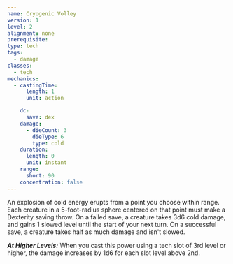 ```yaml
---
name: Cryogenic Volley
version: 1
level: 2
alignment: none
prerequisite: 
type: tech
tags:
  - damage
classes:
  - tech
mechanics:
  - castingTime:
      length: 1
      unit: action

    dc:
      save: dex
    damage:
      - dieCount: 3
        dieType: 6
        type: cold
    duration:
      length: 0
      unit: instant
    range:
      short: 90
    concentration: false
---
```

An explosion of cold energy erupts from a point you choose within range. Each creature in a 5-foot-radius sphere centered on that point must make a Dexterity saving throw. On a failed save, a creature takes 3d6 cold damage, and gains 1 slowed level until the start of your next turn. On a successful save, a creature takes half as much damage and isn't slowed.

***__At Higher Levels__:*** When you cast this power using a tech slot of 3rd level or higher, the damage increases by 1d6 for each slot level above 2nd.
    